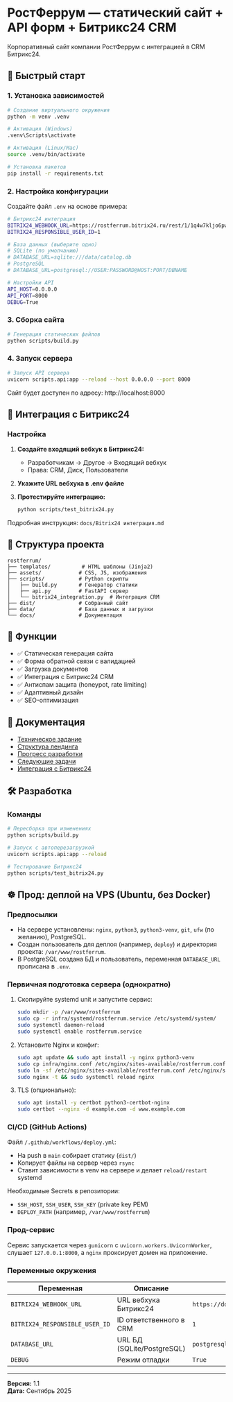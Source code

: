 ﻿# РостФеррум — статический сайт + API форм + Битрикс24 CRM

Корпоративный сайт компании РостФеррум с интеграцией в CRM Битрикс24.

## 🚀 Быстрый старт

### 1. Установка зависимостей

```bash
# Создание виртуального окружения
python -m venv .venv

# Активация (Windows)
.venv\Scripts\activate

# Активация (Linux/Mac)
source .venv/bin/activate

# Установка пакетов
pip install -r requirements.txt
```

### 2. Настройка конфигурации

Создайте файл `.env` на основе примера:

```bash
# Битрикс24 интеграция
BITRIX24_WEBHOOK_URL=https://rostferrum.bitrix24.ru/rest/1/1q4w7kljo6pwr111
BITRIX24_RESPONSIBLE_USER_ID=1

# База данных (выберите одно)
# SQLite (по умолчанию)
# DATABASE_URL=sqlite:///data/catalog.db
# PostgreSQL
# DATABASE_URL=postgresql://USER:PASSWORD@HOST:PORT/DBNAME

# Настройки API
API_HOST=0.0.0.0
API_PORT=8000
DEBUG=True
```

### 3. Сборка сайта

```bash
# Генерация статических файлов
python scripts/build.py
```

### 4. Запуск сервера

```bash
# Запуск API сервера
uvicorn scripts.api:app --reload --host 0.0.0.0 --port 8000
```

Сайт будет доступен по адресу: http://localhost:8000

## 🔧 Интеграция с Битрикс24

### Настройка

1. **Создайте входящий вебхук в Битрикс24:**
   - Разработчикам → Другое → Входящий вебхук
   - Права: CRM, Диск, Пользователи

2. **Укажите URL вебхука в .env файле**

3. **Протестируйте интеграцию:**
   ```bash
   python scripts/test_bitrix24.py
   ```

Подробная инструкция: `docs/Bitrix24 интеграция.md`

## 📁 Структура проекта

```
rostferrum/
├── templates/          # HTML шаблоны (Jinja2)
├── assets/            # CSS, JS, изображения
├── scripts/           # Python скрипты
│   ├── build.py       # Генератор статики
│   ├── api.py         # FastAPI сервер
│   └── bitrix24_integration.py  # Интеграция CRM
├── dist/              # Собранный сайт
├── data/              # База данных и загрузки
└── docs/              # Документация
```

## 🎯 Функции

- ✅ Статическая генерация сайта
- ✅ Форма обратной связи с валидацией
- ✅ Загрузка документов
- ✅ Интеграция с Битрикс24 CRM
- ✅ Антиспам защита (honeypot, rate limiting)
- ✅ Адаптивный дизайн
- ✅ SEO-оптимизация

## 📖 Документация

- [Техническое задание](docs/ТЗ%20сайт.md)
- [Структура лендинга](docs/Лендинг.md)
- [Прогресс разработки](docs/Прогресс%20разработки.md)
- [Следующие задачи](docs/Следующие%20задачи.md)
- [Интеграция с Битрикс24](docs/Bitrix24%20интеграция.md)

## 🛠 Разработка

### Команды

```bash
# Пересборка при изменениях
python scripts/build.py

# Запуск с автоперезагрузкой
uvicorn scripts.api:app --reload

# Тестирование Битрикс24
python scripts/test_bitrix24.py
```

## ☸️ Прод: деплой на VPS (Ubuntu, без Docker)

### Предпосылки
- На сервере установлены: `nginx`, `python3`, `python3-venv`, `git`, `ufw` (по желанию), PostgreSQL.
- Создан пользователь для деплоя (например, `deploy`) и директория проекта: `/var/www/rostferrum`.
- В PostgreSQL создана БД и пользователь, переменная `DATABASE_URL` прописана в `.env`.

### Первичная подготовка сервера (однократно)
1. Скопируйте systemd unit и запустите сервис:
   ```bash
   sudo mkdir -p /var/www/rostferrum
   sudo cp -r infra/systemd/rostferrum.service /etc/systemd/system/
   sudo systemctl daemon-reload
   sudo systemctl enable rostferrum.service
   ```
2. Установите Nginx и конфиг:
   ```bash
   sudo apt update && sudo apt install -y nginx python3-venv
   sudo cp infra/nginx.conf /etc/nginx/sites-available/rostferrum.conf
   sudo ln -sf /etc/nginx/sites-available/rostferrum.conf /etc/nginx/sites-enabled/rostferrum.conf
   sudo nginx -t && sudo systemctl reload nginx
   ```
3. TLS (опционально):
   ```bash
   sudo apt install -y certbot python3-certbot-nginx
   sudo certbot --nginx -d example.com -d www.example.com
   ```

### CI/CD (GitHub Actions)
Файл `/.github/workflows/deploy.yml`:
- На push в `main` собирает статику (`dist/`)
- Копирует файлы на сервер через `rsync`
- Ставит зависимости в venv на сервере и делает `reload/restart` systemd

Необходимые Secrets в репозитории:
- `SSH_HOST`, `SSH_USER`, `SSH_KEY` (private key PEM)
- `DEPLOY_PATH` (например, `/var/www/rostferrum`)

### Прод-сервис
Сервис запускается через `gunicorn` c `uvicorn.workers.UvicornWorker`, слушает `127.0.0.1:8000`, а `nginx` проксирует домен на приложение.

### Переменные окружения

| Переменная | Описание | Пример |
|------------|----------|--------|
| `BITRIX24_WEBHOOK_URL` | URL вебхука Битрикс24 | `https://domain.bitrix24.ru/rest/1/code/` |
| `BITRIX24_RESPONSIBLE_USER_ID` | ID ответственного в CRM | `1` |
| `DATABASE_URL` | URL БД (SQLite/PostgreSQL) | `postgresql://user:pass@localhost:5432/rostferrum` |
| `DEBUG` | Режим отладки | `True` |

---

**Версия:** 1.1  
**Дата:** Сентябрь 2025
